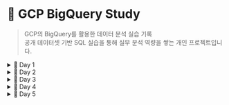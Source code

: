 # 📘 GCP BigQuery Study

> GCP의 BigQuery를 활용한 데이터 분석 실습 기록  
> 공개 데이터셋 기반 SQL 실습을 통해 실무 분석 역량을 쌓는 개인 프로젝트입니다.



<details>
<summary> 📅 Day 1 </summary>

✅ GCP 환경 설정 + 첫 쿼리
- GCP BigQuery 계정 생성 및 콘솔 접속
- Public Dataset 연결 (citibike 데이터)
- SQL 기본 SELECT + GROUP BY + ORDER BY 실습
- GitHub에 쿼리 및 결과 정리

</details>

<details>
<summary> 📅 Day 2 </summary>

✅ 조건문 + 날짜 처리 + 외부 데이터 JOIN  
- WHERE, ORDER BY 문법 심화  
- 날짜 처리 함수(EXTRACT, FORMAT_TIMESTAMP) 활용  
- NOAA 날씨 데이터(`gsod2018`)와 자전거 데이터 JOIN 실습  
- 관측소 `stn` + 날짜를 DATE로 변환하여 조인 수행

🧪 주요 쿼리 요약:
- 2018년 2월 반납 대여소 상위 10개 조회
- 월별 자전거 이용량 집계
- 기온/강수량별 대여소 이용량 분석 (JOIN)

</details>

<details>
<summary> 📅 Day 3 </summary>

✅ 문제 기반 실전 분석 연습 시작  
- 요일 추출과 조건 필터링을 통한 분석
- `CASE WHEN`으로 조건 분기 처리
- 자전거 대여소/요일/평일·주말 등 다양한 관점에서 집계 실습
- 정렬 + 제한 조건(`LIMIT`)을 통한 핵심 정보 추출

🧪 주요 쿼리 요약:
- 2018년 3월 가장 많이 대여된 요일 구하기
- 2018년 3월 자전거 시작 대여소 Top 5 조회
- 평일 vs 주말 자전거 대여량 비교

</details>

<details>
<summary> 📅 Day 4 </summary>

✅ 서브쿼리, 문자열 조건, 조건부 집계 실습  
- 이동 시간 기준 최대값 탐색 (`tripduration`)
- 문자열 필터링: `LOWER()`, `LIKE`  
- 평균값을 기준으로 하는 조건부 집계 (`AVG + 서브쿼리`)
- 정렬 + LIMIT을 이용한 상위 기록 탐색

🧪 주요 쿼리 요약:
- 2018년 3월 가장 오래 이동한 기록 조회
- 종료 대여소 이름에 'park'가 포함된 대여소 Top 5
- 평균보다 긴 소요시간을 가진 대여 기록 상위 10건 조회

</details>

<details>
<summary> 📅 Day 5 </summary>

✅ 윈도우 함수(Window Function) 실습  
- 순위 매기기, 누적 합계, 상위 퍼센트 구분 연습
- `ROW_NUMBER()`, `SUM() OVER(...)`, `PERCENT_RANK()` 실전 활용

🧪 주요 쿼리 요약:
- 요일별(start_station_name) 대여량 1등 추출 (`ROW_NUMBER() OVER PARTITION`)
- 종료 대여소(end_station_name)별 날짜 순 누적 대여 건수 (`SUM() OVER PARTITION ORDER`)
- 소요시간(tripduration) 기준 상위 10% 대여 기록 추출 (`PERCENT_RANK()`)

</details>
